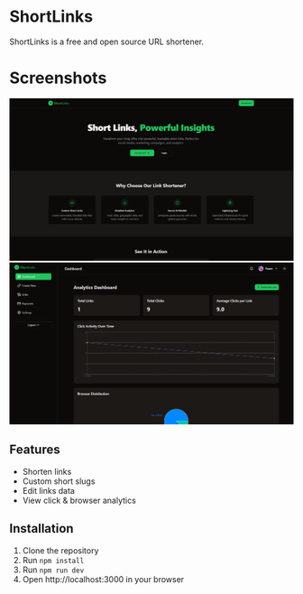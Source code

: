 # ShortLinks
ShortLinks is a free and open source URL shortener.

# Screenshots

<img src="./preview_images/ladning.png" alt="Landing Page">

<img src="./preview_images/dashboard.png" alt="Dashboard"> 


## Features
- Shorten links
- Custom short slugs
- Edit links data
- View click & browser analytics 

## Installation
1. Clone the repository
2. Run `npm install`
3. Run `npm run dev`
4. Open http://localhost:3000 in your browser




